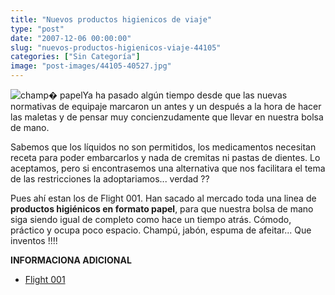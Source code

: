 ```yaml
---
title: "Nuevos productos higienicos de viaje"
type: "post"
date: "2007-12-06 00:00:00"
slug: "nuevos-productos-higienicos-viaje-44105"
categories: ["Sin Categoría"]
image: "post-images/44105-40527.jpg"
---
```


![champ� papel](post-images/44105-40527.jpg "champ� papel")Ya ha pasado algún tiempo desde que las nuevas normativas de equipaje marcaron un antes y un después a la hora de hacer las maletas y de pensar muy concienzudamente que llevar en nuestra bolsa de mano.

Sabemos que los líquidos no son permitidos, los medicamentos necesitan receta para poder embarcarlos y nada de cremitas ni pastas de dientes. Lo aceptamos, pero si encontrasemos una alternativa que nos facilitara el tema de las restricciones la adoptariamos... verdad ??

Pues ahí estan los de Flight 001. Han sacado al mercado toda una linea de **productos higiénicos en formato papel**, para que nuestra bolsa de mano siga siendo igual de completo como hace un tiempo atrás. Cómodo, práctico y ocupa poco espacio. Champú, jabón, espuma de afeitar... Que inventos !!!!

**INFORMACIONA ADICIONAL**

- [Flight 001](http://www.flight001.com/store/trip.htm?itemid=1667&sid=207&page=2)